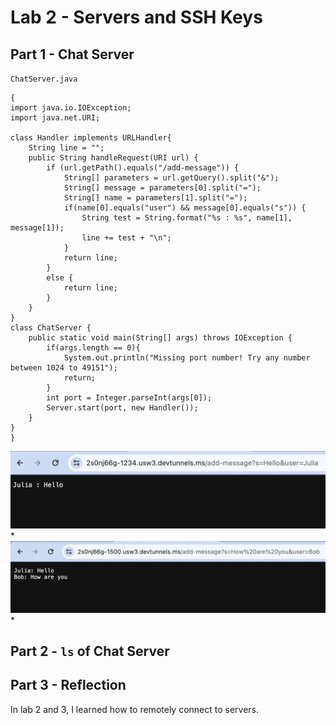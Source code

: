 # Lab 2 - Servers and SSH Keys

## Part 1 - Chat Server

`ChatServer.java`

```
{
import java.io.IOException;
import java.net.URI;

class Handler implements URLHandler{
    String line = "";   
    public String handleRequest(URI url) {
        if (url.getPath().equals("/add-message")) {
            String[] parameters = url.getQuery().split("&");
            String[] message = parameters[0].split("=");
            String[] name = parameters[1].split("=");
            if(name[0].equals("user") && message[0].equals("s")) {
                String test = String.format("%s : %s", name[1], message[1]);
                line += test + "\n";
            }
            return line;
        }
        else {
            return line;
        }
    }
}
class ChatServer {
    public static void main(String[] args) throws IOException {
        if(args.length == 0){
            System.out.println("Missing port number! Try any number between 1024 to 49151");
            return;
        }
        int port = Integer.parseInt(args[0]);
        Server.start(port, new Handler());
    }
}
}
```
![Image](lab2-ss1.png)
    *
![Image](lab2-ss2.png)
    * 

## Part 2 - `ls` of Chat Server

## Part 3 - Reflection

In lab 2 and 3, I learned how to remotely connect to servers.

